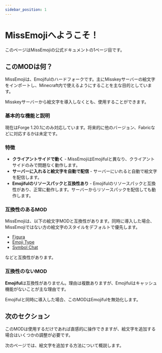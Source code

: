 ```yaml
---
sidebar_position: 1
---
```


# MissEmojiへようこそ！

このページはMissEmojiの公式ドキュメントの1ページ目です。

## このMODは何？

MissEmojiは、Emojifulのハードフォークです。主にMisskeyサーバーの絵文字をインポートし、Minecraft内で使えるようにすることを主な目的としています。

Misskeyサーバーから絵文字を導入しなくとも、使用することができます。

### 基本的な機能と説明

現在はForge 1.20.1にのみ対応しています。将来的に他のバージョン、Fabricなどに対応するかは未定です。

### 特徴

- **クライアントサイドで動く** - MissEmojiはEmojifulと異なり、クライアントサイドのみで問題なく動作します。
- **サーバーに入れると絵文字を自動で配信** - サーバーにいれると自動で絵文字を配信します。
- **Emojifulのリソースパックと互換性あり** - Emojifulのリソースパックと互換性があり、正常に動作します。サーバーからリソースパックを配信しても動作します。

### 互換性のあるMOD

MissEmojiは、以下の絵文字MODと互換性があります。同時に導入した場合、MissEmojiではない方の絵文字のスタイルをデフォルトで優先します。

- [Figura](https://modrinth.com/mod/figura)
- [Emoji Type](https://modrinth.com/mod/emoji-type)
- [Symbol Chat](https://modrinth.com/mod/symbol-chat)

などと互換性があります。

### 互換性のないMOD 

**Emojiful**は互換性がありません。理由は複数ありますが、Emojifulはキャッシュ機能がないことが主な理由です。

Emojifulと同時に導入した場合、このMODはEmojifulを無効化します。

## 次のセクション

このMODは使用するだけであれば直感的に操作できますが、絵文字を追加する場合はいくつかの調整が必要です。

次のページでは、絵文字を追加する方法について概説します。
